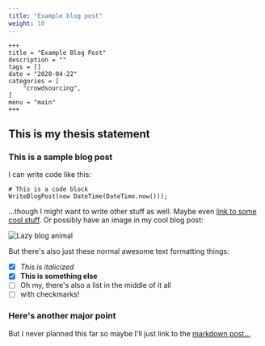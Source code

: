 ```yaml
---
title: "Example blog post"
weight: 10
---
```

```
+++
title = "Example Blog Post"
description = ""
tags = []
date = "2020-04-22"
categories = [
    "crowdsourcing",
]
menu = "main"
+++
```

## This is my thesis statement
### This is a sample blog post
I can write code like this:
```
# This is a code block
WriteBlogPost(new DateTime(DateTime.now()));
```
...though I might want to write other stuff as well. Maybe even [link to some cool stuff](https://gitlab.com/aucogseers/CogSite). Or possibly have an image in my cool blog post:

![Lazy blog animal](https://lh3.googleusercontent.com/proxy/BOtnst7Dg40zc6JRJtE_UwSVnA8qjGE1nBtH16I1nnBLUTkntpZkq-gTO1l3RSJwnY9rYtYWu1P21_tHnqnkFUKY7_whPwU4K3wTjZNiDH8v6ynMswtM4hUN0bay3RlUMLtCniSuruc2E4UjNwN2qkFvp35T2WPrIvO67bY)

But there's also just these normal awesome text formatting things:
- [x] *This is italicized*
- [x] **This is something else**
- [ ] Oh my, there's also a list in the middle of it all
- [ ] with checkmarks!
### Here's another major point
But I never planned this far so maybe I'll just link to the [markdown post...](writing-in-markdown)
